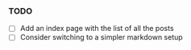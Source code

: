 ### TODO

- [ ] Add an index page with the list of all the posts
- [ ] Consider switching to a simpler markdown setup